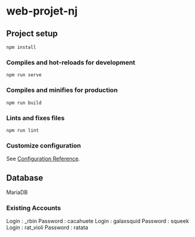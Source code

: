 # web-projet-nj

## Project setup
```
npm install
```

### Compiles and hot-reloads for development
```
npm run serve
```

### Compiles and minifies for production
```
npm run build
```

### Lints and fixes files
```
npm run lint
```

### Customize configuration
See [Configuration Reference](https://cli.vuejs.org/config/).

## Database

MariaDB

### Existing Accounts 

Login : _rbin Password : cacahuete
Login : galaxsquid Password : squeek
Login : rat_violi Password : ratata
